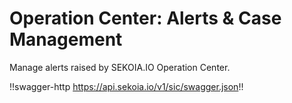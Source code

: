 # Operation Center: Alerts & Case Management

Manage alerts raised by SEKOIA.IO Operation Center.

!!swagger-http https://api.sekoia.io/v1/sic/swagger.json!!
